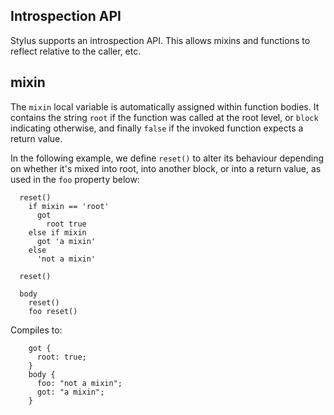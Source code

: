 
## Introspection API

 Stylus supports an introspection API. This allows mixins and functions to reflect relative to the caller, etc.


## mixin

  The `mixin` local variable is automatically assigned within function bodies.
  It contains the string `root` if the function was called at the root
  level, or `block` indicating otherwise, and finally `false` if the invoked function expects a return value.

  In the following example, we define `reset()` to alter its behaviour depending on whether it's mixed into root, into another block, or into a return value, as used in the `foo` property below:

      reset()
        if mixin == 'root'
          got
            root true
        else if mixin
          got 'a mixin'
        else
          'not a mixin'

      reset()

      body
        reset()
        foo reset()

Compiles to:

        got {
          root: true;
        }
        body {
          foo: "not a mixin";
          got: "a mixin";
        }
